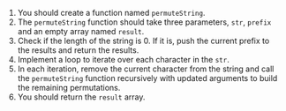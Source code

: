 1. You should create a function named `permuteString`.
1. The `permuteString` function should take three parameters, `str`, `prefix` and an empty array named `result`.
1. Check if the length of the string is 0. If it is, push the current prefix to the results and return the results.
1. Implement a loop to iterate over each character in the `str`.
1. In each iteration, remove the current character from the string and call the `permuteString` function recursively with updated arguments to build the remaining permutations.
1. You should return the `result` array.
